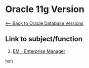 # Oracle 11g Version
[<-- Back to Oracle Database Versions](https://github.com/mtemporim/Databases/tree/main/Oracle)  

## Link to subject/function  
1. [EM - Enterprise Manager](https://github.com/mtemporim/Databases/tree/main/Oracle/11g/EM)

hsh